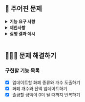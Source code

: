 ## 🚀 주어진 문제

<details>
    <summary> <b> 기능 요구 사항</b> </summary>
    <div markdown="1">

계좌에 들어있는 돈 일부를 은행에서 출금하고자 한다. 돈 담을 지갑이 최대한 가볍도록 큰 금액의 화폐 위주로 받는다.

돈의 액수 money가 매개변수로 주어질 때, 오만 원권, 만 원권, 오천 원권, 천 원권, 오백원 동전, 백원 동전, 오십원 동전, 십원 동전, 일원 동전 각 몇 개로 변환되는지 금액이 큰 순서대로 리스트/배열에 담아 return 하도록 solution 메서드를 완성하라.

<br>
</div>
</details>

<details>
    <summary> <b> 제한사항 </b> </summary>
    <div markdown="1">

- money는 1 이상 1,000,000 이하인 자연수이다.

    <br>
    </div>
</details>

<details>
    <summary> <b> 실행 결과 예시 </b> </summary>
    <div markdown="1">

| money | result |
| --- | --- |
| 50237	| [1, 0, 0, 0, 0, 2, 0, 3, 7] |
| 15000	| [0, 1, 1, 0, 0, 0, 0, 0, 0] |


<br>
</div>
</details>

<br>

## 👩🏻‍💻 문제 해결하기
### 구현할 기능 목록

- [x] 업데이트할 화폐 종류와 개수 도출하기
- [x] 화폐 개수와 잔액 업데이트하기
- [x] 출금할 금액이 0이 될 때까지 반복하기